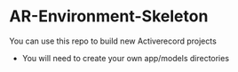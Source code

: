 # AR-Environment-Skeleton

You can use this repo to build new Activerecord projects

* You will need to create your own app/models directories
